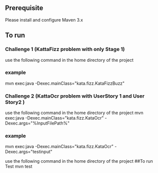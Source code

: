 ## Prerequisite 
Please install and configure Maven 3.x 
## To run
### Challenge 1 (KattaFizz problem with only Stage 1)
use the following command in the home directory of the project
### example
mvn exec:java -Dexec.mainClass="kata.fizz.KataFizzBuzz"

### Challenge 2 (KattaOcr problem with UserStory 1 and User Story2 )
use the following command in the home directory of the project
mvn exec:java -Dexec.mainClass="kata.fizz.KataOcr" -Dexec.args="%InputFilePath%"
### example
mvn exec:java -Dexec.mainClass="kata.fizz.KataOcr" -Dexec.args="testinput"

use the following command in the home directory of the project
##To run Test
mvn test

